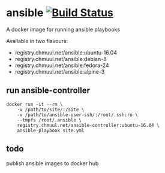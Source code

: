 # ansible  [![Build Status](https://drone.chmuul.net/api/badges/aal/ansible/status.svg)](https://drone.chmuul.net/aal/ansible)

A docker image for running ansible playbooks

Available in two flavours:

* registry.chmuul.net/ansible:ubuntu-16.04
* registry.chmuul.net/ansible:debian-8
* registry.chmuul.net/ansible:fedora-24
* registry.chmuul.net/ansible:alpine-3

## run ansible-controller

    docker run -it --rm \
        -v /path/to/site/:/site \
        -v /path/to/ansible-user-ssh/:/root/.ssh:ro \
        --tmpfs /root/.ansible \
        registry.chmuul.net/ansible-controller:ubuntu-16.04 \
        ansible-playbook site.yml

## todo

publish ansible images to docker hub
